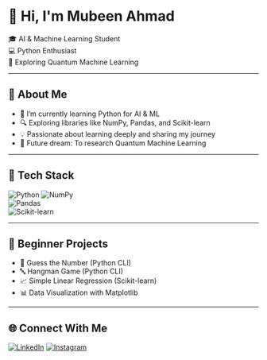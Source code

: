 # 👋 Hi, I'm Mubeen Ahmad

🎓 AI & Machine Learning Student  
💻 Python Enthusiast  
🔬 Exploring Quantum Machine Learning

---

## 🧠 About Me

- 🌱 I’m currently learning Python for AI & ML
- 🔍 Exploring libraries like NumPy, Pandas, and Scikit-learn
- 💡 Passionate about learning deeply and sharing my journey
- 🚀 Future dream: To research Quantum Machine Learning

---

## 🧰 Tech Stack

![Python](https://img.shields.io/badge/Python-3776AB?logo=python&logoColor=white)
![NumPy](https://img.shields.io/badge/Numpy-013243?logo=numpy&logoColor=white)  
![Pandas](https://img.shields.io/badge/Pandas-150458?logo=pandas&logoColor=white)  
![Scikit-learn](https://img.shields.io/badge/Scikit--learn-F7931E?logo=scikit-learn&logoColor=white)

---

## 📂 Beginner Projects

- 🎲 Guess the Number (Python CLI)
- 🔤 Hangman Game (Python CLI)
- 📈 Simple Linear Regression (Scikit-learn)
- 📊 Data Visualization with Matplotlib

---

## 🌐 Connect With Me

[![LinkedIn](https://img.shields.io/badge/LinkedIn-blue?logo=linkedin&logoColor=white)](https://www.linkedin.com/in/mubeen-ahmad-b57788247/)
[![Instagram](https://img.shields.io/badge/Instagram-E4405F?logo=instagram&logoColor=white)](https://instagram.com)

